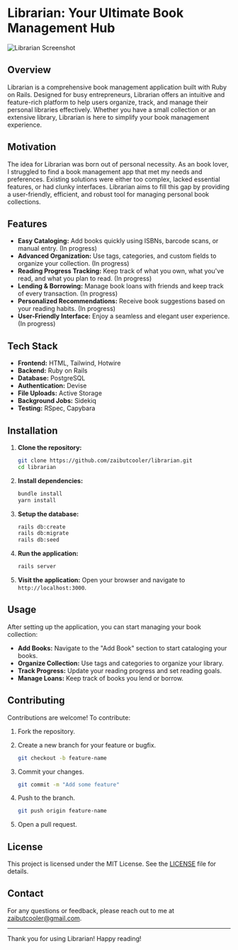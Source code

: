 # Librarian: Your Ultimate Book Management Hub

![Librarian Screenshot](./public/screenshot.png)

## Overview

Librarian is a comprehensive book management application built with Ruby on Rails. Designed for busy entrepreneurs, Librarian offers an intuitive and feature-rich platform to help users organize, track, and manage their personal libraries effectively. Whether you have a small collection or an extensive library, Librarian is here to simplify your book management experience.

## Motivation

The idea for Librarian was born out of personal necessity. As an book lover, I struggled to find a book management app that met my needs and preferences. Existing solutions were either too complex, lacked essential features, or had clunky interfaces. Librarian aims to fill this gap by providing a user-friendly, efficient, and robust tool for managing personal book collections.

## Features

- **Easy Cataloging:** Add books quickly using ISBNs, barcode scans, or manual entry. (In progress)
- **Advanced Organization:** Use tags, categories, and custom fields to organize your collection. (In progress)
- **Reading Progress Tracking:** Keep track of what you own, what you've read, and what you plan to read. (In progress)
- **Lending & Borrowing:** Manage book loans with friends and keep track of every transaction. (In progress)
- **Personalized Recommendations:** Receive book suggestions based on your reading habits. (In progress)
- **User-Friendly Interface:** Enjoy a seamless and elegant user experience. (In progress)

## Tech Stack

- **Frontend:** HTML, Tailwind, Hotwire
- **Backend:** Ruby on Rails
- **Database:** PostgreSQL
- **Authentication:** Devise
- **File Uploads:** Active Storage
- **Background Jobs:** Sidekiq
- **Testing:** RSpec, Capybara

## Installation

1. **Clone the repository:**

    ```sh
    git clone https://github.com/zaibutcooler/librarian.git
    cd librarian
    ```

2. **Install dependencies:**

    ```sh
    bundle install
    yarn install
    ```

3. **Setup the database:**

    ```sh
    rails db:create
    rails db:migrate
    rails db:seed
    ```

4. **Run the application:**

    ```sh
    rails server
    ```

5. **Visit the application:**
    Open your browser and navigate to `http://localhost:3000`.

## Usage

After setting up the application, you can start managing your book collection:

- **Add Books:** Navigate to the "Add Book" section to start cataloging your books.
- **Organize Collection:** Use tags and categories to organize your library.
- **Track Progress:** Update your reading progress and set reading goals.
- **Manage Loans:** Keep track of books you lend or borrow.

## Contributing

Contributions are welcome! To contribute:

1. Fork the repository.
2. Create a new branch for your feature or bugfix.

    ```sh
    git checkout -b feature-name
    ```

3. Commit your changes.

    ```sh
    git commit -m "Add some feature"
    ```

4. Push to the branch.

    ```sh
    git push origin feature-name
    ```

5. Open a pull request.

## License

This project is licensed under the MIT License. See the [LICENSE](LICENSE) file for details.

## Contact

For any questions or feedback, please reach out to me at [zaibutcooler@gmail.com](mailto:zaibutcooler@gmail.com).

---

Thank you for using Librarian! Happy reading!
